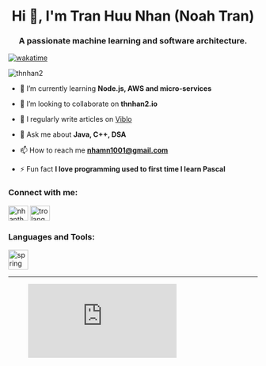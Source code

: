 <h1 align="center">Hi 👋, I'm Tran Huu Nhan (Noah Tran)</h1>
<h3 align="center">A passionate machine learning and software architecture.</h3>

[![wakatime](https://wakatime.com/badge/user/5a5aced5-e390-49e3-a843-879905047aae.svg)](https://wakatime.com/@5a5aced5-e390-49e3-a843-879905047aae)

<p align="left"> <img src="https://komarev.com/ghpvc/?username=thnhan2&label=Profile%20views&color=0e75b6&style=flat" alt="thnhan2" /> </p>

- 🌱 I’m currently learning **Node.js, AWS and micro-services**

- 👯 I’m looking to collaborate on **thnhan2.io**

- 📝 I regularly write articles on [Viblo](Viblo)

- 💬 Ask me about **Java, C++, DSA**

- 📫 How to reach me **nhamn1001@gmail.com**

- ⚡ Fun fact **I love programming used to first time I learn Pascal**

<h3 align="left">Connect with me:</h3>
<p align="left">
<a href="https://twitter.com/nhanthatsu" target="blank"><img align="center" src="https://raw.githubusercontent.com/rahuldkjain/github-profile-readme-generator/master/src/images/icons/Social/twitter.svg" alt="nhanthatsu" height="30" width="40" /></a>
<a href="https://www.youtube.com/c/trolang03" target="blank"><img align="center" src="https://raw.githubusercontent.com/rahuldkjain/github-profile-readme-generator/master/src/images/icons/Social/youtube.svg" alt="trolang03" height="30" width="40" /></a>
</p>

<h3 align="left">Languages and Tools:</h3>
  </a> <a href="https://spring.io/" target="_blank" rel="noreferrer"> <img src="https://www.vectorlogo.zone/logos/springio/springio-icon.svg" alt="spring" width="40" height="40"/> </a>

---

<figure><embed src="https://wakatime.com/share/@noahtran/25a2f936-6888-41b1-8b33-ee8f3e80e35e.svg"></embed></figure>
